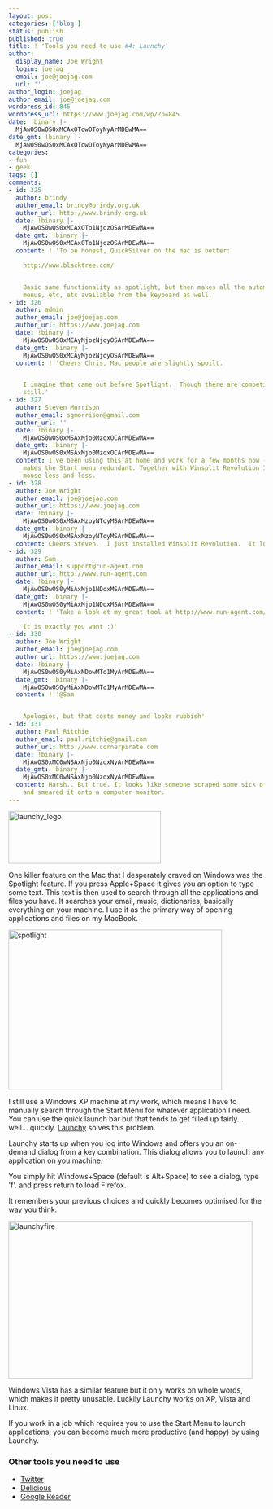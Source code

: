 ```yaml
---
layout: post
categories: ['blog']
status: publish
published: true
title: ! 'Tools you need to use #4: Launchy'
author:
  display_name: Joe Wright
  login: joejag
  email: joe@joejag.com
  url: ''
author_login: joejag
author_email: joe@joejag.com
wordpress_id: 845
wordpress_url: https://www.joejag.com/wp/?p=845
date: !binary |-
  MjAwOS0wOS0xMCAxOTowOToyNyArMDEwMA==
date_gmt: !binary |-
  MjAwOS0wOS0xMCAxOTowOToyNyArMDEwMA==
categories:
- fun
- geek
tags: []
comments:
- id: 325
  author: brindy
  author_email: brindy@brindy.org.uk
  author_url: http://www.brindy.org.uk
  date: !binary |-
    MjAwOS0wOS0xMCAxOTo1NjozOSArMDEwMA==
  date_gmt: !binary |-
    MjAwOS0wOS0xMCAxOTo1NjozOSArMDEwMA==
  content: ! 'To be honest, QuickSilver on the mac is better:

    http://www.blacktree.com/


    Basic same functionality as spotlight, but then makes all the automation, scripting,
    menus, etc, etc available from the keyboard as well.'
- id: 326
  author: admin
  author_email: joe@joejag.com
  author_url: https://www.joejag.com
  date: !binary |-
    MjAwOS0wOS0xMCAyMjozNjoyOSArMDEwMA==
  date_gmt: !binary |-
    MjAwOS0wOS0xMCAyMjozNjoyOSArMDEwMA==
  content: ! 'Cheers Chris, Mac people are slightly spoilt.


    I imagine that came out before Spotlight.  Though there are competing products
    still.'
- id: 327
  author: Steven Morrison
  author_email: sgmorrison@gmail.com
  author_url: ''
  date: !binary |-
    MjAwOS0wOS0xMSAxMjo0MzoxOCArMDEwMA==
  date_gmt: !binary |-
    MjAwOS0wOS0xMSAxMjo0MzoxOCArMDEwMA==
  content: I've been using this at home and work for a few months now - it really
    makes the Start menu redundant. Together with Winsplit Revolution I'm using my
    mouse less and less.
- id: 328
  author: Joe Wright
  author_email: joe@joejag.com
  author_url: https://www.joejag.com
  date: !binary |-
    MjAwOS0wOS0xMSAxMzoyNToyMSArMDEwMA==
  date_gmt: !binary |-
    MjAwOS0wOS0xMSAxMzoyNToyMSArMDEwMA==
  content: Cheers Steven.  I just installed Winsplit Revolution.  It looks very useful.
- id: 329
  author: Sam
  author_email: support@run-agent.com
  author_url: http://www.run-agent.com
  date: !binary |-
    MjAwOS0wOS0yMiAxMjo1NDoxMSArMDEwMA==
  date_gmt: !binary |-
    MjAwOS0wOS0yMiAxMjo1NDoxMSArMDEwMA==
  content: ! 'Take a look at my great tool at http://www.run-agent.com/

    It is exactly you want :)'
- id: 330
  author: Joe Wright
  author_email: joe@joejag.com
  author_url: https://www.joejag.com
  date: !binary |-
    MjAwOS0wOS0yMiAxNDowMTo1MyArMDEwMA==
  date_gmt: !binary |-
    MjAwOS0wOS0yMiAxNDowMTo1MyArMDEwMA==
  content: ! '@Sam


    Apologies, but that costs money and looks rubbish'
- id: 331
  author: Paul Ritchie
  author_email: paul.ritchie@gmail.com
  author_url: http://www.cornerpirate.com
  date: !binary |-
    MjAwOS0xMC0wNSAxNjo0NzoxNyArMDEwMA==
  date_gmt: !binary |-
    MjAwOS0xMC0wNSAxNjo0NzoxNyArMDEwMA==
  content: Harsh.. But true. It looks like someone scraped some sick off the street
    and smeared it onto a computer monitor.
---
```


<p><a href="http://www.launchy.net/"><img src="{{ site.url }}/images/2009/launchy_logo.jpg" alt="launchy_logo" title="launchy_logo" width="300" height="103" class="aligncenter size-full wp-image-849" /></a></p>
<p>One killer feature on the Mac that I desperately craved on Windows was the Spotlight feature.  If you press Apple+Space it gives you an option to type some text.  This text is then used to search through all the applications and files you have.  It searches your email, music, dictionaries, basically everything on your machine.  I use it as the primary way of opening applications and files on my MacBook.</p>
<p><img src="{{ site.url }}/images/2009/spotlight.jpg" alt="spotlight" title="spotlight" width="420" height="315" class="aligncenter size-full wp-image-846" /></p>
<p>I still use a Windows XP machine at my work, which means I have to manually search through the Start Menu for whatever application I need.  You can use the quick launch bar but that tends to get filled up fairly... well... quickly.  <a href="http://www.launchy.net/">Launchy</a> solves this problem.</p>
<p>Launchy starts up when you log into Windows and offers you an on-demand dialog from a key combination.  This dialog allows you to launch any application on you machine.</p>
<p>You simply hit Windows+Space (default is Alt+Space) to see a dialog, type 'f'. and press return to load Firefox.  </p>
<p>It remembers your previous choices and quickly becomes optimised for the way you think.</p>
<p><img src="{{ site.url }}/images/2009/launchyfire.jpg" alt="launchyfire" title="launchyfire" width="480" height="310" class="aligncenter size-full wp-image-850" /></p>
<p>Windows Vista has a similar feature but it only works on whole words, which makes it pretty unusable.  Luckily Launchy works on XP, Vista and Linux.</p>
<p>If you work in a job which requires you to use the Start Menu to launch applications, you can become much more productive (and happy) by using Launchy.</p>
<h3>Other tools you need to use</h3></p>
<ul>
<li><a href="https://www.joejag.com/wp/2009/06/tools-you-need-to-use-3-twitter/">Twitter</a></li>
<li><a href="https://www.joejag.com/wp/2009/02/tools-you-need-to-use-2-delicious/">Delicious</a></li>
<li><a href="https://www.joejag.com/wp/2009/02/tools-you-need-to-use-google-reader/">Google Reader</a></li><br />
</ul></p>

